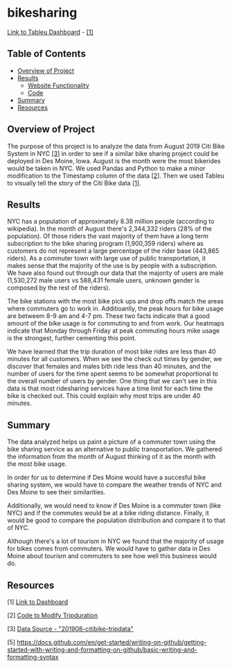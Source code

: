 # bikesharing

[Link to Tableu Dashboard](https://public.tableau.com/app/profile/tamara.espinosa/viz/CitiBike-Challenge14/BikeSharingAnalysis?publish=yes) - [[1]](#1)

## Table of Contents
- [Overview of Project](#OverviewProject)
- [Results](#Results)
  * [Website Functionality](#Website)
  * [Code](#Code)
- [Summary](#Summary)
- [Resources](#Resources)

## <a name="OverviewProject"></a>Overview of Project

The purpose of this project is to analyze the data from August 2019 Citi Bike System in NYC [[3]](#3) in order to see if a similar bike sharing project could be deployed in Des Moine, Iowa. August is the month were the most bikerides would be taken in NYC. We used Pandas and Python to make a minor modification to the Timestamp column of the data [[2]](#2). Then we used Tableu to visually tell the story of the Citi Bike data [[1]](#1).  

## <a name="Results"></a>Results

NYC has a population of approximately 8.38 million people (according to wikipedia). In the month of August there's 2,344,332 riders (28% of the population). Of those riders the vast majority of them have a long term subscription to the bike sharing program (1,900,359 riders) where as customers do not represent a large percentage of the rider base (443,865 riders). As a commuter town with large use of public transportation, it makes sense that the majority of the use is by people with a subscription. We have also found out through our data that the majority of users are male (1,530,272 male users vs 588,431 female users, unknown gender is composed by the rest of the riders).


The bike stations with the most bike pick ups and drop offs match the areas where commuters go to work in. Additioanlly, the peak hours for bike usage are betweem 8-9 am and 4-7 pm. These two facts indicate that a good amount of the bike usage is for commuting to and from work. Our heatmaps indicate that Monday through Friday at peak commuting hours mike usage is the strongest, further cementing this point. 

We have learned that the trip duration of most bike rides are less than 40 minutes for all customers. When we see the check out times by gender, we discover that females and males bith ride less than 40 minutes, and the number of users for the time spent seems to be somewhat proportional to the overall number of users by gender. One thing that we can't see in this data is that most ridesharing services have a time limit for each time the bike is checked out. This could explain why most trips are under 40 minutes.  

## <a name="Summary"></a> Summary

The data analyzed helps us paint a picture of a commuter town using the bike sharing service as an alternative to public transportation. We gathered the information from the month of August thinking of it as the month with the most bike usage. 

In order for us to determine if Des Moine would have a succesful bike sharing system, we would have to compare the weather trends of NYC and Des Moine to see their similarities. 

Additionally, we would need to know if Des Moine is a commuter town (like NYC) and if the commutes would be at a bike riding distance. Finally, it would be good to compare the population distribution and compare it to that of NYC. 

Although there's a lot of tourism in NYC we found that the majority of usage for bikes comes from commuters. We would have to gather data in Des Moine about tourism and commuters to see how well this business would do.   


## <a name="Resources"></a>Resources

<a name="1">[1]</a> [Link to Dashboard](https://public.tableau.com/app/profile/tamara.espinosa/viz/CitiBike-Challenge14/BikeSharingAnalysis?publish=yes)

<a name="2">[2]</a> [Code to Modify Tripduration](https://github.com/tamiespinosa/bikesharing/blob/db5b8c6f964e7fe27c20b484120a442adec24f2c/NYC_CitiBike_Challenge.ipynb)

<a name="3">[3]</a> [Data Source - "201908-citibike-tripdata"](https://s3.amazonaws.com/tripdata/index.html)

[5] https://docs.github.com/en/get-started/writing-on-github/getting-started-with-writing-and-formatting-on-github/basic-writing-and-formatting-syntax
